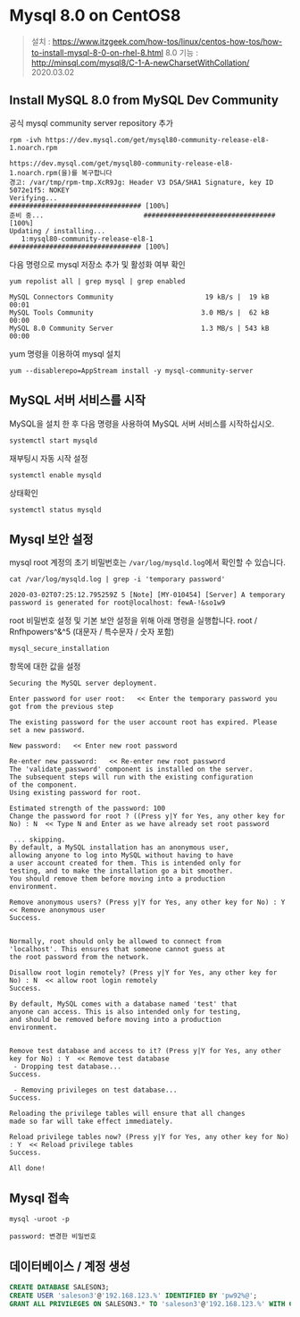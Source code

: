 # Mysql 8.0 on CentOS8
> 설치 : https://www.itzgeek.com/how-tos/linux/centos-how-tos/how-to-install-mysql-8-0-on-rhel-8.html
> 8.0 기능 : http://minsql.com/mysql8/C-1-A-newCharsetWithCollation/
> 2020.03.02

## Install MySQL 8.0 from MySQL Dev Community
공식 mysql community server repository 추가
```
rpm -ivh https://dev.mysql.com/get/mysql80-community-release-el8-1.noarch.rpm

https://dev.mysql.com/get/mysql80-community-release-el8-1.noarch.rpm(을)를 복구합니다
경고: /var/tmp/rpm-tmp.XcR9Jg: Header V3 DSA/SHA1 Signature, key ID 5072e1f5: NOKEY
Verifying...                          ################################# [100%]
준비 중...                         ################################# [100%]
Updating / installing...
   1:mysql80-community-release-el8-1  ################################# [100%]
```

다음 명령으로 mysql 저장소 추가 및 활성화 여부 확인
```
yum repolist all | grep mysql | grep enabled

MySQL Connectors Community                       19 kB/s |  19 kB     00:01
MySQL Tools Community                           3.0 MB/s |  62 kB     00:00
MySQL 8.0 Community Server                      1.3 MB/s | 543 kB     00:00
```

yum 명령을 이용하여 mysql 설치
```
yum --disablerepo=AppStream install -y mysql-community-server
```

## MySQL 서버 서비스를 시작
MySQL을 설치 한 후 다음 명령을 사용하여 MySQL 서버 서비스를 시작하십시오.

```
systemctl start mysqld
```

재부팅시 자동 시작 설정
```
systemctl enable mysqld
```

상태확인
```
systemctl status mysqld
```

## Mysql 보안 설정
mysql root 계정의 초기 비밀번호는 `/var/log/mysqld.log`에서 확인할 수 있습니다.
```
cat /var/log/mysqld.log | grep -i 'temporary password'

2020-03-02T07:25:12.795259Z 5 [Note] [MY-010454] [Server] A temporary password is generated for root@localhost: fewA-!&so1w9
```

root 비밀번호 설정 및 기본 보안 설정을 위해 아래 명령을 실행합니다.
root / Rnfhpowers^&^5  (대문자 / 특수문자 / 숫자 포함)
```
mysql_secure_installation
```

항목에 대한 값을 설정
```
Securing the MySQL server deployment.

Enter password for user root:   << Enter the temporary password you got from the previous step

The existing password for the user account root has expired. Please set a new password.

New password:   << Enter new root password

Re-enter new password:   << Re-enter new root password
The 'validate_password' component is installed on the server.
The subsequent steps will run with the existing configuration
of the component.
Using existing password for root.

Estimated strength of the password: 100 
Change the password for root ? ((Press y|Y for Yes, any other key for No) : N  << Type N and Enter as we have already set root password

 ... skipping.
By default, a MySQL installation has an anonymous user,
allowing anyone to log into MySQL without having to have
a user account created for them. This is intended only for
testing, and to make the installation go a bit smoother.
You should remove them before moving into a production
environment.

Remove anonymous users? (Press y|Y for Yes, any other key for No) : Y  << Remove anonymous user
Success.


Normally, root should only be allowed to connect from
'localhost'. This ensures that someone cannot guess at
the root password from the network.

Disallow root login remotely? (Press y|Y for Yes, any other key for No) : N  << allow root login remotely
Success.

By default, MySQL comes with a database named 'test' that
anyone can access. This is also intended only for testing,
and should be removed before moving into a production
environment.


Remove test database and access to it? (Press y|Y for Yes, any other key for No) : Y  << Remove test database
 - Dropping test database...
Success.

 - Removing privileges on test database...
Success.

Reloading the privilege tables will ensure that all changes
made so far will take effect immediately.

Reload privilege tables now? (Press y|Y for Yes, any other key for No) : Y  << Reload privilege tables
Success.

All done!
```

## Mysql 접속
```
mysql -uroot -p

password: 변경한 비밀번호 
```

## 데이터베이스 / 계정 생성
```sql
CREATE DATABASE SALESON3;
CREATE USER 'saleson3'@'192.168.123.%' IDENTIFIED BY 'pw92%@';
GRANT ALL PRIVILEGES ON SALESON3.* TO 'saleson3'@'192.168.123.%' WITH GRANT OPTION;
```